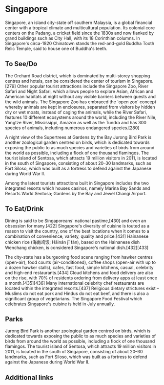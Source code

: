 # Singapore

Singapore, an island city-state off southern Malaysia, is a global financial center with a tropical climate and multicultural population. Its colonial core centers on the Padang, a cricket field since the 1830s and now flanked by grand buildings such as City Hall, with its 18 Corinthian columns. In Singapore's circa-1820 Chinatown stands the red-and-gold Buddha Tooth Relic Temple, said to house one of Buddha's teeth.

## To See/Do

The Orchard Road district, which is dominated by multi-storey shopping centres and hotels, can be considered the center of tourism in Singapore.[279] Other popular tourist attractions include the Singapore Zoo, River Safari and Night Safari, which allows people to explore Asian, African and American habitats at night without any visible barriers between guests and the wild animals. The Singapore Zoo has embraced the 'open zoo' concept whereby animals are kept in enclosures, separated from visitors by hidden dry or wet moats, instead of caging the animals, while the River Safari, features 10 different ecosystems around the world, including the River Nile, Yangtze River, Mississippi, Amazon as well as the Tundra and has 300 species of animals, including numerous endangered species.[280]


A night view of the Supertrees at Gardens by the Bay
Jurong Bird Park is another zoological garden centred on birds, which is dedicated towards exposing the public to as much species and varieties of birds from around the world as possible, including a flock of one thousand flamingos. The tourist island of Sentosa, which attracts 19 million visitors in 2011, is located in the south of Singapore, consisting of about 20–30 landmarks, such as Fort Siloso, which was built as a fortress to defend against the Japanese during World War II.

Among the latest tourists attractions built in Singapore includes the two integrated resorts which houses casinos, namely Marina Bay Sands and Resorts World Sentosa; Gardens by the Bay and Jewel Changi Airport.

## To Eat/Drink

Dining is said to be Singaporeans' national pastime,[430] and even an obsession for many.[422] Singapore's diversity of cuisine is touted as a reason to visit the country, one of the best locations when it comes to a combination of convenience, variety, quality and price.[431] Hainanese chicken rice (海南鸡饭; Hǎinán jī fàn), based on the Hainanese dish Wenchang chicken, is considered Singapore's national dish.[432][433]

The city-state has a burgeoning food scene ranging from hawker centres (open-air), food courts (air-conditioned), coffee shops (open-air with up to a dozen hawker stalls), cafes, fast food, simple kitchens, casual, celebrity and high-end restaurants.[434] Cloud kitchens and food delivery are also on the rise, with 70% of residents ordering from delivery apps at least once a month.[435][436] Many international celebrity chef restaurants are located within the integrated resorts.[437] Religious dietary strictures exist – Muslims do not eat pork and Hindus do not eat beef, and there is also a significant group of vegetarians. The Singapore Food Festival which celebrates Singapore's cuisine is held in July annually.

## Parks

Jurong Bird Park is another zoological garden centred on birds, which is dedicated towards exposing the public to as much species and varieties of birds from around the world as possible, including a flock of one thousand flamingos. The tourist island of Sentosa, which attracts 19 million visitors in 2011, is located in the south of Singapore, consisting of about 20–30 landmarks, such as Fort Siloso, which was built as a fortress to defend against the Japanese during World War II.

## Additional links

